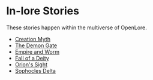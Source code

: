# In-lore Stories

<meta property="og:description" content="These stories happen within the multiverse of OpenLore.">

These stories happen within the multiverse of OpenLore.

- [Creation Myth](creation.md)
- [The Demon Gate](demon-gate.md)
- [Empire and Worm](empire-and-worm.md)
- [Fall of a Deity](fall-of-a-deity.md)
- [Orion's Sight](orions-sight.md)
- [Sophocles Delta](sophocles-delta.md)